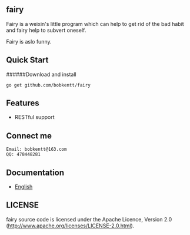 ## fairy
Fairy is a weixin's little program which can help to get rid of the bad habit and fairy help to subvert oneself.

Fairy is aslo funny.

## Quick Start
######Download and install

    go get github.com/bobkentt/fairy

## Features
* RESTful support

## Connect me

    Email: bobkentt@163.com
    QQ: 478448281 

## Documentation
* [English](https://github.com/bobkentt/fairy/wiki)

## LICENSE
fairy source code is licensed under the Apache Licence, Version 2.0 (http://www.apache.org/licenses/LICENSE-2.0.html).
